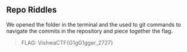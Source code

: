 ## Repo Riddles

We opened the folder in the terminal and the used to git commands to navigate the commits in the repository and piece together the flag.

>FLAG: VishwaCTF{G1gG1gger_2727}
